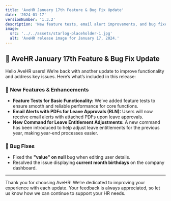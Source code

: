 ```yaml
---
title: 'AveHR January 17th Feature & Bug Fix Update'
date: '2024-01-17'
versionNumber: '1.3.2'
description: 'New feature tests, email alert improvements, and bug fixes to enhance your AveHR experience.'
image:
  src: '../../assets/starlog-placeholder-1.jpg'
  alt: 'AveHR release image for January 17, 2024.'
---
```


## 🚀 AveHR January 17th Feature & Bug Fix Update

Hello AveHR users! We’re back with another update to improve functionality and address key issues. Here’s what’s included in this release:

### 🍿 New Features & Enhancements

- **Feature Tests for Basic Functionality:** We've added feature tests to ensure smooth and reliable performance for core functions.
- **Email Alerts with PDFs for Leave Approvals (RLN):** Users will now receive email alerts with attached PDFs upon leave approvals.
- **New Command for Leave Entitlement Adjustments:** A new command has been introduced to help adjust leave entitlements for the previous year, making year-end processes easier.

### 🐞 Bug Fixes

- Fixed the **"value" on null** bug when editing user details.
- Resolved the issue displaying **current month birthdays** on the company dashboard.

---

Thank you for choosing AveHR! We’re dedicated to improving your experience with each update. Your feedback is always appreciated, so let us know how we can continue to support your HR needs.